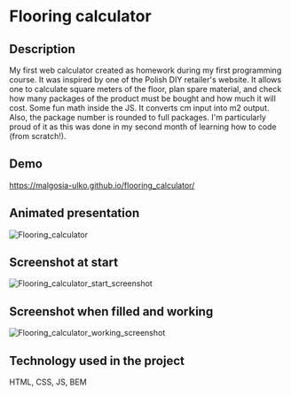 # Flooring calculator

## Description
My first web calculator created as homework during my first programming course.
It was inspired by one of the Polish DIY retailer's website.
It allows one to calculate square meters of the floor, plan spare material, and check how many packages of the product must be bought and how much it will cost.
Some fun math inside the JS. It converts cm input into m2 output. Also, the package number is rounded to full packages.
I'm particularly proud of it as this was done in my second month of learning how to code (from scratch!).

## Demo
https://malgosia-ulko.github.io/flooring_calculator/

## Animated presentation
![Flooring_calculator](https://user-images.githubusercontent.com/116841279/201471957-6c9a78ad-390a-4268-b917-1d477716f8be.gif)

## Screenshot at start
![Flooring_calculator_start_screenshot](https://user-images.githubusercontent.com/116841279/198598134-f8cce0b2-187d-4ed4-8264-5c0b5191bb08.JPG)

## Screenshot when filled and working
![Flooring_calculator_working_screenshot](https://user-images.githubusercontent.com/116841279/198598271-87c818c6-158d-4f36-aae7-b921ba652cee.JPG)

## Technology used in the project
HTML, CSS, JS, BEM
